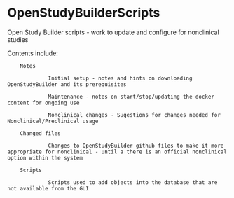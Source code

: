 # OpenStudyBuilderScripts
Open Study Builder scripts - work to update and configure for nonclinical studies

 Contents include:
 
        Notes
 
                 Initial setup - notes and hints on downloading OpenStudyBuilder and its prerequisites
                 
                 Maintenance - notes on start/stop/updating the docker content for ongoing use
                 
                 Nonclinical changes - Sugestions for changes needed for Nonclinical/Preclinical usage
                 
        Changed files
        
                 Changes to OpenStudyBuilder github files to make it more appropriate for nonclinical - until a there is an official nonclinical option within the system
                 
        Scripts
        
                 Scripts used to add objects into the database that are not available from the GUI
                    
        
